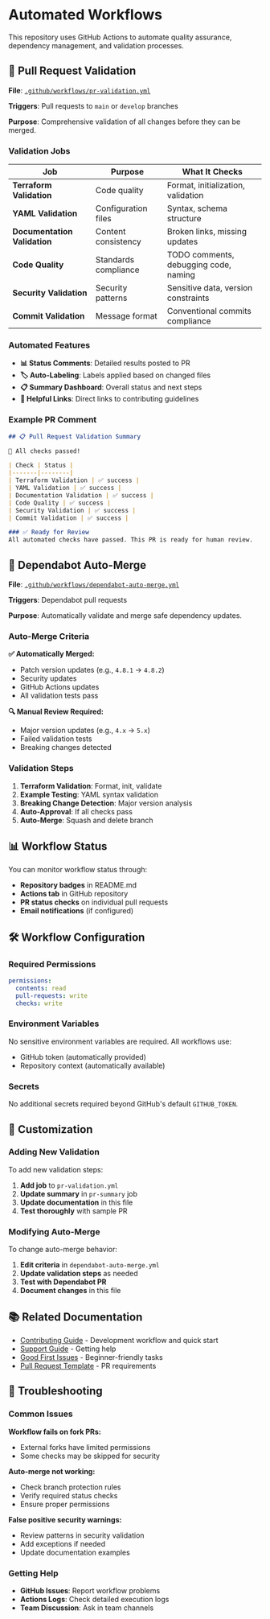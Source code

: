 # Automated Workflows

This repository uses GitHub Actions to automate quality assurance, dependency management, and validation processes.

## 🔄 Pull Request Validation

**File**: [`.github/workflows/pr-validation.yml`](workflows/pr-validation.yml)

**Triggers**: Pull requests to `main` or `develop` branches

**Purpose**: Comprehensive validation of all changes before they can be merged.

### Validation Jobs

| Job | Purpose | What It Checks |
|-----|---------|----------------|
| **Terraform Validation** | Code quality | Format, initialization, validation |
| **YAML Validation** | Configuration files | Syntax, schema structure |
| **Documentation Validation** | Content consistency | Broken links, missing updates |
| **Code Quality** | Standards compliance | TODO comments, debugging code, naming |
| **Security Validation** | Security patterns | Sensitive data, version constraints |
| **Commit Validation** | Message format | Conventional commits compliance |

### Automated Features

- **📊 Status Comments**: Detailed results posted to PR
- **🏷️ Auto-Labeling**: Labels applied based on changed files
- **📋 Summary Dashboard**: Overall status and next steps
- **🔗 Helpful Links**: Direct links to contributing guidelines

### Example PR Comment

```markdown
## 📋 Pull Request Validation Summary

🎉 All checks passed!

| Check | Status |
|-------|--------|
| Terraform Validation | ✅ success |
| YAML Validation | ✅ success |
| Documentation Validation | ✅ success |
| Code Quality | ✅ success |
| Security Validation | ✅ success |
| Commit Validation | ✅ success |

### ✅ Ready for Review
All automated checks have passed. This PR is ready for human review.
```

## 🤖 Dependabot Auto-Merge

**File**: [`.github/workflows/dependabot-auto-merge.yml`](workflows/dependabot-auto-merge.yml)

**Triggers**: Dependabot pull requests

**Purpose**: Automatically validate and merge safe dependency updates.

### Auto-Merge Criteria

**✅ Automatically Merged:**
- Patch version updates (e.g., `4.8.1` → `4.8.2`)
- Security updates
- GitHub Actions updates
- All validation tests pass

**🔍 Manual Review Required:**
- Major version updates (e.g., `4.x` → `5.x`)
- Failed validation tests
- Breaking changes detected

### Validation Steps

1. **Terraform Validation**: Format, init, validate
2. **Example Testing**: YAML syntax validation
3. **Breaking Change Detection**: Major version analysis
4. **Auto-Approval**: If all checks pass
5. **Auto-Merge**: Squash and delete branch

## 📊 Workflow Status

You can monitor workflow status through:

- **Repository badges** in README.md
- **Actions tab** in GitHub repository
- **PR status checks** on individual pull requests
- **Email notifications** (if configured)

## 🛠️ Workflow Configuration

### Required Permissions

```yaml
permissions:
  contents: read
  pull-requests: write
  checks: write
```

### Environment Variables

No sensitive environment variables are required. All workflows use:
- GitHub token (automatically provided)
- Repository context (automatically available)

### Secrets

No additional secrets required beyond GitHub's default `GITHUB_TOKEN`.

## 🔧 Customization

### Adding New Validation

To add new validation steps:

1. **Add job** to `pr-validation.yml`
2. **Update summary** in `pr-summary` job
3. **Update documentation** in this file
4. **Test thoroughly** with sample PR

### Modifying Auto-Merge

To change auto-merge behavior:

1. **Edit criteria** in `dependabot-auto-merge.yml`
2. **Update validation steps** as needed
3. **Test with Dependabot PR**
4. **Document changes** in this file

## 📚 Related Documentation

- [Contributing Guide](../CONTRIBUTING.md) - Development workflow and quick start
- [Support Guide](SUPPORT.md) - Getting help
- [Good First Issues](../GOOD_FIRST_ISSUES.md) - Beginner-friendly tasks
- [Pull Request Template](PULL_REQUEST_TEMPLATE.md) - PR requirements

## 🐛 Troubleshooting

### Common Issues

**Workflow fails on fork PRs:**
- External forks have limited permissions
- Some checks may be skipped for security

**Auto-merge not working:**
- Check branch protection rules
- Verify required status checks
- Ensure proper permissions

**False positive security warnings:**
- Review patterns in security validation
- Add exceptions if needed
- Update documentation examples

### Getting Help

- **GitHub Issues**: Report workflow problems
- **Actions Logs**: Check detailed execution logs
- **Team Discussion**: Ask in team channels 